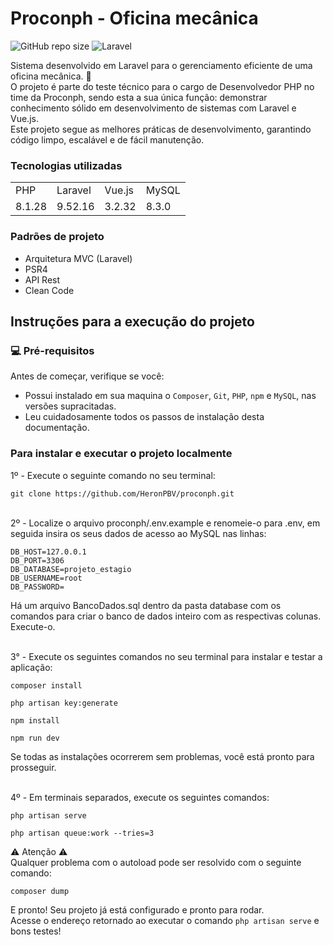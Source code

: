 # Proconph - Oficina mecânica

![GitHub repo size](https://img.shields.io/github/repo-size/HeronPBV/onfly-api?logo=github)
![Laravel](https://img.shields.io/badge/Laravel-9.52.16-c2363a?style=flat&logo=laravel)

Sistema desenvolvido em Laravel para o gerenciamento eficiente de uma oficina mecânica. 🚗
<br>O projeto é parte do teste técnico para o cargo de Desenvolvedor PHP no time da Proconph, sendo esta a sua única função: demonstrar conhecimento sólido em desenvolvimento de sistemas com Laravel e Vue.js.
<br>Este projeto segue as melhores práticas de desenvolvimento, garantindo código limpo, escalável e de fácil manutenção.

### Tecnologias utilizadas

<table>
  <tr>
    <td>PHP</td>
    <td>Laravel</td>
    <td>Vue.js</td>
    <td>MySQL</td>
  </tr>
  
  <tr>
    <td>8.1.28</td>
    <td>9.52.16</td>
    <td>3.2.32</td>
    <td>8.3.0</td>
  </tr>
</table>

### Padrões de projeto
- Arquitetura MVC (Laravel)
- PSR4
- API Rest
- Clean Code

## Instruções para a execução do projeto

### 💻 Pré-requisitos

Antes de começar, verifique se você:

- Possui instalado em sua maquina o `Composer`, `Git`, `PHP`, `npm` e `MySQL`, nas versões supracitadas.
- Leu cuidadosamente todos os passos de instalação desta documentação.

### Para instalar e executar o projeto localmente

1º - Execute o seguinte comando no seu terminal:
~~~
git clone https://github.com/HeronPBV/proconph.git
~~~

<br>2º - Localize o arquivo proconph/.env.example e renomeie-o para .env, em seguida insira os seus dados de acesso ao MySQL nas linhas:
~~~
DB_HOST=127.0.0.1
DB_PORT=3306
DB_DATABASE=projeto_estagio
DB_USERNAME=root
DB_PASSWORD=
~~~
Há um arquivo BancoDados.sql dentro da pasta database com os comandos para criar o banco de dados inteiro com as respectivas colunas. Execute-o.

<br>  3° - Execute os seguintes comandos no seu terminal para instalar e testar a aplicação:
~~~
composer install
~~~
~~~
php artisan key:generate
~~~
~~~
npm install
~~~
~~~
npm run dev
~~~
Se todas as instalações ocorrerem sem problemas, você está pronto para prosseguir.

<br> 4º - Em terminais separados, execute os seguintes comandos:
~~~
php artisan serve
~~~
~~~
php artisan queue:work --tries=3
~~~

⚠️ Atenção ⚠️ 
<br>Qualquer problema com o autoload pode ser resolvido com o seguinte comando:
~~~
composer dump
~~~

E pronto! Seu projeto já está configurado e pronto para rodar.
<br> Acesse o endereço retornado ao executar o comando `php artisan serve` e bons testes!
